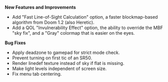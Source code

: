 **New Features and Improvements**
* Add "Fast Line-of-Sight Calculation" option, a faster blockmap-based algorithm from Doom 1.2 (also Heretic).
* Add a QOL "Invulnerability Effect" option, the ability to override the MBF "sky fix", and a "Gray" colormap that is easier on the eyes.

**Bug Fixes**
* Apply deadzone to gamepad for strict mode check.
* Prevent turning on first tic of an SR50.
* Render linedef texture instead of sky if flat is missing.
* Make light levels independent of screen size.
* Fix menu tab centering.
